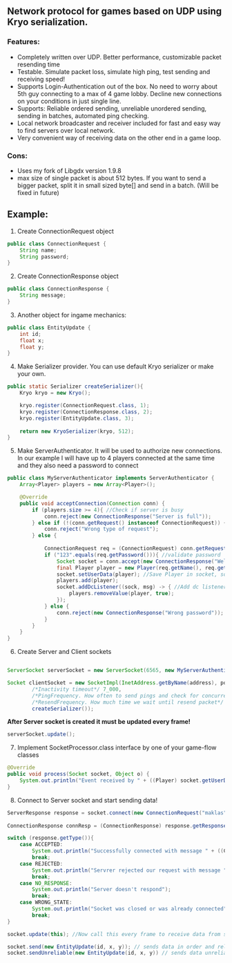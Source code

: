 ## Network protocol for games based on UDP using Kryo serialization.
### Features:
* Completely written over UDP. Better performance, customizable packet resending time
* Testable. Simulate packet loss, simulate high ping, test sending and receiving speed!
* Supports Login-Authentication out of the box. No need to worry about 5th guy connecting to a max of 4 game lobby. 
Decline new connections on your conditions in just single line.
* Supports: Reliable ordered sending, unreliable unordered sending, sending in batches, automated ping checking.
* Local network broadcaster and receiver included for fast and easy way to find servers over local network.
* Very convenient way of receiving data on the other end in a game loop. 

### Cons:
* Uses my fork of Libgdx version 1.9.8
* max size of single packet is about 512 bytes. If you want to send a bigger packet, split it in small sized byte[] and send in a batch. (Will be fixed in future)

## Example:

1.  Create ConnectionRequest object
```java
public class ConnectionRequest {
    String name;
    String password;
}
```

2.  Create ConnectionResponse object

```java
public class ConnectionResponse {
    String message;
}
```

3.  Another object for ingame mechanics:

```java
public class EntityUpdate {
    int id;
    float x;
    float y;
}
```

4.  Make Serializer provider. You can use default Kryo serializer or make your own.

```java
public static Serializer createSerializer(){
    Kryo kryo = new Kryo();

    kryo.register(ConnectionRequest.class, 1);
    kryo.register(ConnectionResponse.class, 2);
    kryo.register(EntityUpdate.class, 3);
    
    return new KryoSerializer(kryo, 512);
}
```

5.  Make ServerAuthenticator. It will be used to authorize new connections. 
In our example I will have up to 4 players connected at the same time and they also need a password to connect
```java
public class MyServerAuthenticator implements ServerAuthenticator {
    Array<Player> players = new Array<Player>();

    @Override
    public void acceptConnection(Connection conn) {
        if (players.size >= 4){ //Check if server is busy
            conn.reject(new ConnectionResponse("Server is full"));
        } else if (!(conn.getRequest() instanceof ConnectionRequest)) { //request was wrong
            conn.reject("Wrong type of request");
        } else { 
            
            ConnectionRequest req = (ConnectionRequest) conn.getRequest();
            if ("123".equals(req.getPassword())){ //validate password
                Socket socket = conn.accept(new ConnectionResponse("Welcome, " + req.getName() + "!")); //obtain Socket
                final Player player = new Player(req.getName(), req.getAge(), socket);
                socket.setUserData(player); //Save Player in socket, so that we can know who send us data
                players.add(player);
                socket.addDcListener((sock, msg) -> { //Add dc listener. We need to remove Player from Array after he disconnects
                    players.removeValue(player, true);
                });
            } else {
                conn.reject(new ConnectionResponse("Wrong password"));
            }
        }
    }
}
```

6.  Create Server and Client sockets
```java

ServerSocket serverSocket = new ServerSocket(6565, new MyServerAuthenticator(), () -> createSerializer());

Socket clientSocket = new SocketImpl(InetAddress.getByName(address), port, bufferSize,
        /*Inactivity timeout*/ 7_000,
        /*PingFrequency. How often to send pings and check for concurrent connection*/ 2_000,
        /*ResendFrequency. How much time we wait until resend packet*/ 100,
        createSerializer());

```
**After Server socket is created it must be updated every frame!**
```java
serverSocket.update();
```

7.  Implement SocketProcessor.class interface by one of your game-flow classes
```java
@Override
public void process(Socket socket, Object o) {
    System.out.println("Event received by " + ((Player) socket.getUserData()).getName() + ":" + o);
}
```

8.  Connect to Server socket and start sending data!
```java
ServerResponse response = socket.connect(new ConnectionRequest("maklas", "123", 22), 5_000); //Blocks for 5 seconds. You can also connect asynchroniously by calling socket.connectAsync()
        
ConnectionResponse connResp = (ConnectionResponse) response.getResponse();

switch (response.getType()){
    case ACCEPTED:
        System.out.println("Successfully connected with message " + ((ConnectionResponse) connResp).getMessage());
        break;
    case REJECTED:
        System.out.println("Servrer rejected our request with message " + ((ConnectionResponse) connResp).getMessage());
        break;
    case NO_RESPONSE:
        System.out.println("Server doesn't respond");
        break;
    case WRONG_STATE:
        System.out.println("Socket was closed or was already connected");
        break;
}

socket.update(this); //Now call this every frame to receive data from server.

socket.send(new EntityUpdate(id, x, y)); // sends data in order and reliably
socket.sendUnreliable(new EntityUpdate(id, x, y)) // sends data unreliably and unordered.
```